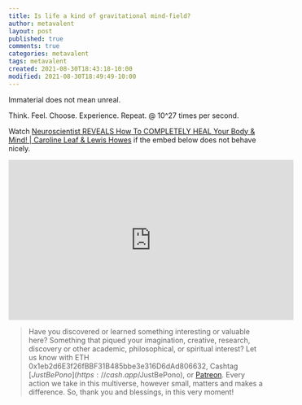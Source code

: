 ```yaml
---
title: Is life a kind of gravitational mind-field?
author: metavalent
layout: post
published: true
comments: true
categories: metavalent
tags: metavalent
created: 2021-08-30T18:43:18-10:00
modified: 2021-08-30T18:49:49-10:00
---
```


Immaterial does not mean unreal.

Think. Feel. Choose. Experience. Repeat. @ 10^27 times per second.

Watch [Neuroscientist REVEALS How To COMPLETELY HEAL Your Body & Mind! | Caroline Leaf & Lewis Howes](https://youtu.be/zX4DeCV31YY) if the embed below does not behave nicely. 

<div class="embed-container"><iframe width="560" height="315" src="https://www.youtube.com/embed/zX4DeCV31YY" title="YouTube video player" frameborder="0" allow="accelerometer; autoplay; clipboard-write; encrypted-media; gyroscope; picture-in-picture" allowfullscreen></iframe></div>

> Have you discovered or learned something interesting or valuable here? Something that piqued your imagination, creative, research, discovery or other academic, philosophical, or spiritual interest? Let us know with ETH 0x1eb2d6E3f26fBBF31B485bbe3e316D6dAd806632, Cashtag [$JustBePono](https://cash.app/$JustBePono), or [Patreon](https://patreon.com/metavalent). Every action we take in this multiverse, however small, matters and makes a difference. So, thank you and blessings, in this very moment!
